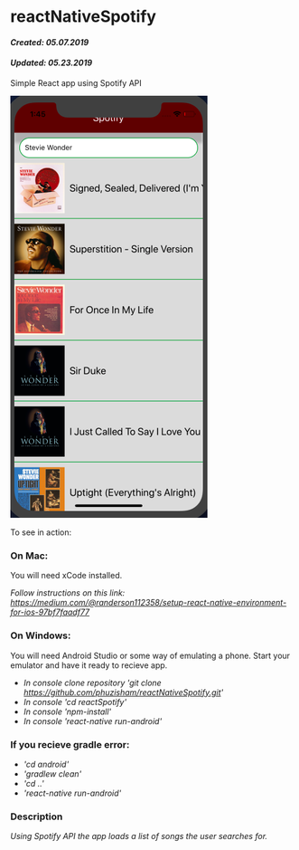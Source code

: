 # reactNativeSpotify
#### _Created: 05.07.2019_
#### _Updated: 05.23.2019_
Simple React app using Spotify API

![Screenshot](https://github.com/phuzisham/reactAlbums/blob/master/src/images/screenshot.png "Screen Capture")

To see in action:

### On Mac:

You will need xCode installed.

_Follow instructions on this link: https://medium.com/@randerson112358/setup-react-native-environment-for-ios-97bf7faadf77_

### On Windows:

You will need Android Studio or some way of emulating a phone.
Start your emulator and have it ready to recieve app.

* _In console clone repository 'git clone https://github.com/phuzisham/reactNativeSpotify.git'_
* _In console 'cd reactSpotify'_
* _In console 'npm-install'_
* _In console 'react-native run-android'_

### If you recieve gradle error:

* _'cd android'_
* _'gradlew clean'_
* _'cd ..'_
* _'react-native run-android'_

### Description

_Using Spotify API the app loads a list of songs the user searches for._

